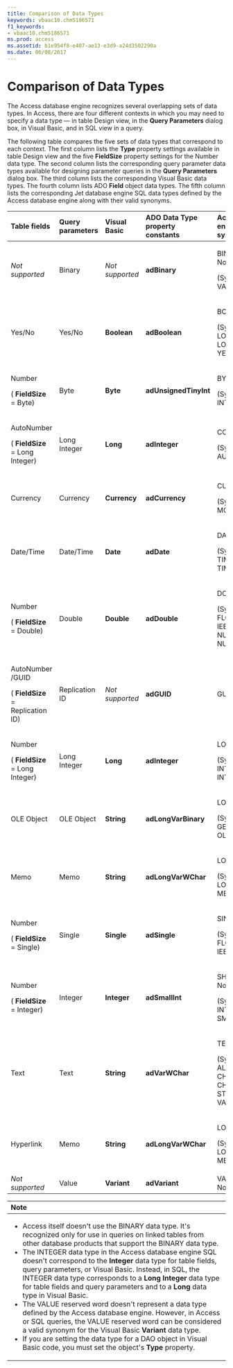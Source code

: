 ```yaml
---
title: Comparison of Data Types
keywords: vbaac10.chm5186571
f1_keywords:
- vbaac10.chm5186571
ms.prod: access
ms.assetid: b1e954f8-e407-ae13-e3d9-a24d3502290a
ms.date: 06/08/2017
---
```



# Comparison of Data Types

The Access database engine recognizes several overlapping sets of data types. In Access, there are four different contexts in which you may need to specify a data type — in table Design view, in the **Query Parameters** dialog box, in Visual Basic, and in SQL view in a query.

The following table compares the five sets of data types that correspond to each context. The first column lists the **Type** property settings available in table Design view and the five **FieldSize** property settings for the Number data type. The second column lists the corresponding query parameter data types available for designing parameter queries in the **Query Parameters** dialog box. The third column lists the corresponding Visual Basic data types. The fourth column lists ADO **Field** object data types. The fifth column lists the corresponding Jet database engine SQL data types defined by the Access database engine along with their valid synonyms.


|**Table fields**|**Query parameters**|**Visual Basic**|**ADO Data Type property constants**|**Access database engine SQL and synonyms**|
|:-----|:-----|:-----|:-----|:-----|
| _Not supported_|Binary| _Not supported_|**adBinary**|<p>BINARY (See Notes)</p><p>(Synonym: VARBINARY)</p>|
|Yes/No|Yes/No|**Boolean**|**adBoolean**|<p>BOOLEAN</p><p>(Synonyms: BIT, LOGICAL, LOGICAL1, YESNO)</p>|
|<p>Number</p><p>( **FieldSize** = Byte)</p>|Byte|**Byte**|**adUnsignedTinyInt**|<p>BYTE</p><p>(Synonym: INTEGER1)</p>|
|<p>AutoNumber</p><p>( **FieldSize** = Long Integer)</p>|Long Integer|**Long**|**adInteger**|<p>COUNTER</p><p>(Synonym: AUTOINCREMENT)</p>|
|Currency|Currency|**Currency**|**adCurrency**|<p>CURRENCY</p><p>(Synonym: MONEY)</p>|
|Date/Time|Date/Time|**Date**|**adDate**|<p>DATETIME</p><p>(Synonyms: DATE, TIME, TIMESTAMP)</p>|
|<p>Number</p><p>( **FieldSize** = Double)</p>|Double|**Double**|**adDouble**|<p>DOUBLE</p><p>(Synonyms: FLOAT, FLOAT8, IEEEDOUBLE, NUMBER, NUMERIC)</p>|
|<p>AutoNumber /GUID </p><p>( **FieldSize** = Replication ID)</p>|Replication ID| _Not supported_|**adGUID**|GUID|
|<p>Number</p><p>( **FieldSize** = Long Integer)</p>|Long Integer|**Long**|**adInteger**|<p>LONG (See Notes)</p><p>(Synonyms: INT, INTEGER, INTEGER4)</p>|
|OLE Object|OLE Object|**String**|**adLongVarBinary**|<p>LONGBINARY</p><p>(Synonyms: GENERAL, OLEOBJECT)</p>|
|Memo|Memo|**String**|**adLongVarWChar**|<p>LONGTEXT</p><p>(Synonyms: LONGCHAR, MEMO, NOTE)</p>|
|<p>Number</p><p>( **FieldSize** = Single)</p>|Single|**Single**|**adSingle**|<p>SINGLE</p><p>(Synonyms: FLOAT4, IEEESINGLE, REAL)</p>|
|<p>Number</p><p>( **FieldSize** = Integer)</p>|Integer|**Integer**|**adSmallInt**|<p>SHORT (See Notes)</p><p>(Synonyms: INTEGER2, SMALLINT)</p>|
|Text|Text|**String**|**adVarWChar**|<p>TEXT</p><p>(Synonyms: ALPHANUMERIC, CHAR, CHARACTER, STRING, VARCHAR)</p>|
|Hyperlink|Memo|**String**|**adLongVarWChar**|<p>LONGTEXT</p><p>(Synonyms: LONGCHAR, MEMO, NOTE)</p>|
| _Not supported_|Value|**Variant**|**adVariant**|VALUE (See Notes)|

|**Note**|
|:-----|  
|<ul><li>Access itself doesn't use the BINARY data type. It's recognized only for use in queries on linked tables from other database products that support the BINARY data type.</li><li>The INTEGER data type in the Access database engine SQL doesn't correspond to the **Integer** data type for table fields, query parameters, or Visual Basic. Instead, in SQL, the INTEGER data type corresponds to a **Long Integer** data type for table fields and query parameters and to a **Long** data type in Visual Basic.</li><li>The VALUE reserved word doesn't represent a data type defined by the Access database engine. However, in Access or SQL queries, the VALUE reserved word can be considered a valid synonym for the Visual Basic **Variant** data type.</li><li>If you are setting the data type for a DAO object in Visual Basic code, you must set the object's **Type** property.</li></ul>|

